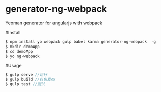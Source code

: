 # generator-ng-webpack
Yeoman generator for angularjs with webpack


#Install
```js
$ npm install yo webpack gulp babel karma generator-ng-webpack  -g
$ mkdir demoApp
$ cd demoApp
$ yo ng-webpack
```

#Usage
```js
$ gulp serve //运行
$ gulp build //打包发布
$ gulp test //测试
```
